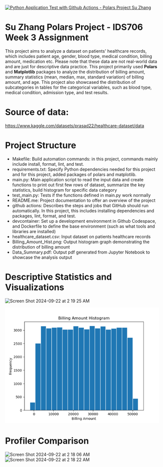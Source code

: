 [![Python Application Test with Github Actions - Polars Project Su Zhang](https://github.com/nogibjj/Su_Zhang_Polars_Project/actions/workflows/cicd.yml/badge.svg)](https://github.com/nogibjj/Su_Zhang_Polars_Project/actions/workflows/cicd.yml)

# Su Zhang Polars Project - IDS706 Week 3 Assignment
This project aims to analyze a dataset on patients' healthcare records, which includes patient age, gender, blood type, medical condition, billing amount, medication etc. Please note that these data are not real-world data and are just for descriptive data practice. This project primarily used **Polars** and **Matplotlib** packages to analyze the distribution of billing amount, summary statistics (mean, median, max, standard variation) of billing amount, and age. This project also showcased the distribution of subcategories in tables for the categorical variables, such as blood type, medical condition, admission type, and test results. 

# Source of data: 
https://www.kaggle.com/datasets/prasad22/healthcare-dataset/data

# Project Structure
- Makefile: Build automation commands: in this project, commands mainly include install, format, lint, and test.
- requirements.txt: Specify Python dependencies needed for this project and for this project, added packages of polars and matplotlib.
- main.py: Main application script to read the input data and create functions to print out first few rows of dataset, summarize the key statistics, build histogram for specific data category
- test_main.py: Tests if the functions defined in main.py work normally
- README.me: Project documentation to offer an overview of the project
- github actions: Describes the steps and jobs that GitHub should run automatically. In this project, this includes installing dependencies and packages, lint, format, and test.
- devcontainer: Set up a development environment in Github Codespace, and Dockerfile to define the base environment (such as what tools and libraries are installed)
- healthcare_dataset.csv: Input dataset on patients healthcare records
- Billing_Amount_Hist.png: Output histogram graph demonstrating the distribution of billing amount
- Data_Summary.pdf: Output pdf generated from Jupyter Notebook to showcase the analysis output

# Descriptive Statistics and Visualizations
<img width="329" alt="Screen Shot 2024-09-22 at 2 19 25 AM" src="https://github.com/user-attachments/assets/fd7201e7-75a1-48e9-90b3-49fa14445942">

![Billing Amount](./Billing_Amount_Hist.png)

# Profiler Comparison
<img width="519" alt="Screen Shot 2024-09-22 at 2 18 06 AM" src="https://github.com/user-attachments/assets/9acada48-ee8e-4f0c-95a3-d6cafb075fed">
<img width="536" alt="Screen Shot 2024-09-22 at 2 18 22 AM" src="https://github.com/user-attachments/assets/23a6322a-844d-447f-b42f-26def695c268">
